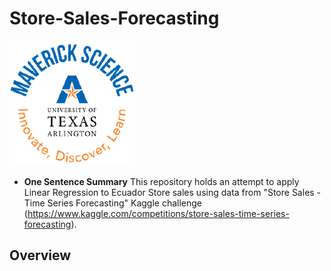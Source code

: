 # Store-Sales-Forecasting
![](UTA-DataScience-Logo.png)

* **One Sentence Summary** This repository holds an attempt to apply Linear Regression to Ecuador Store sales using data from
"Store Sales - Time Series Forecasting" Kaggle challenge (https://www.kaggle.com/competitions/store-sales-time-series-forecasting). 

## Overview
